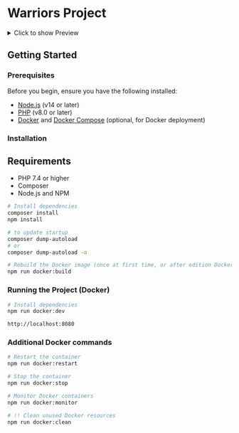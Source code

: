 # Warriors Project

<details>
  <summary>Click to show Preview</summary>

  ![WARRIORS](https://raw.githubusercontent.com/ashuksu/warriors/refs/heads/main/preview.jpg)
</details>


## Getting Started

### Prerequisites

Before you begin, ensure you have the following installed:
- [Node.js](https://nodejs.org/) (v14 or later)
- [PHP](https://www.php.net/) (v8.0 or later)
- [Docker](https://docs.docker.com/get-docker/) and [Docker Compose](https://docs.docker.com/compose/install/) (optional, for Docker deployment)

### Installation

## Requirements
- PHP 7.4 or higher
- Composer
- Node.js and NPM

```bash
# Install dependencies
composer install
npm install
```
```bash
# to update startup
composer dump-autoload
# or
composer dump-autoload -o
```

```bash   
# Rebuild the Docker image (once at first time, or after edition Docker files)
npm run docker:build
```

### Running the Project (Docker)

```bash
# Install dependencies
npm run docker:dev
```
```bash
http://localhost:8080
```

### Additional Docker commands

```bash
# Restart the container
npm run docker:restart
```

```bash  
# Stop the container
npm run docker:stop
```


```bash
# Monitor Docker containers
npm run docker:monitor
```

```bash 
# !! Clean unused Docker resources
npm run docker:clean
```
